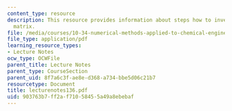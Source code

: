 ```yaml
---
content_type: resource
description: This resource provides information about steps how to inverse of a square
  matrix.
file: /media/courses/10-34-numerical-methods-applied-to-chemical-engineering-fall-2005/903763b7ff2af71058455a49a8ebebaf_lecturenotes136.pdf
file_type: application/pdf
learning_resource_types:
- Lecture Notes
ocw_type: OCWFile
parent_title: Lecture Notes
parent_type: CourseSection
parent_uid: 8f7a6c3f-ae8e-d368-a734-bbe5d06c21b7
resourcetype: Document
title: lecturenotes136.pdf
uid: 903763b7-ff2a-f710-5845-5a49a8ebebaf
---
```

